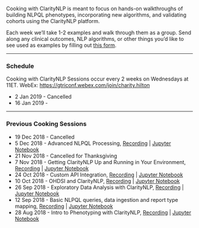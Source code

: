 Cooking with ClarityNLP is meant to focus on hands-on walkthroughs of building NLPQL phenotypes, incorporating new algorithms, and validating cohorts using the ClarityNLP platform. 

Each week we’ll take 1-2 examples and walk through them as a group. Send along any clinical outcomes, NLP algorithms, or other things you’d like to see used as examples by filling out [this form](https://goo.gl/forms/eYm6eWHtSy0VZk9w2).

***

### Schedule
Cooking with ClarityNLP Sessions occur every 2 weeks on Wednesdays at 11ET. 
WebEx: https://gtriconf.webex.com/join/charity.hilton

* 2 Jan 2019 - Cancelled
* 16 Jan 2019 - 



***

### Previous Cooking Sessions
* 19 Dec 2018 - Cancelled
* 5 Dec 2018 - Advanced NLPQL Processing, [Recording](https://youtu.be/_bPnHRL7GC4) | [Jupyter Notebook](https://github.com/ClarityNLP/ClarityNLP/blob/master/notebooks/cooking/Cooking_with_ClarityNLP_120518.ipynb)
* 21 Nov 2018 - Cancelled for Thanksgiving
* 7 Nov 2018 - Getting ClarityNLP Up and Running in Your Environment, [Recording](https://youtu.be/0KaLZAZ5RjY) | [Jupyter Notebook](https://github.com/ClarityNLP/ClarityNLP/blob/master/notebooks/cooking/Cooking_with_ClarityNLP_110718.ipynb)
* 24 Oct 2018 - Custom API Integration, [Recording](https://youtu.be/H5johzKtc3M) | [Jupyter Notebook](https://github.com/ClarityNLP/ClarityNLP/blob/master/notebooks/cooking/Cooking_with_ClarityNLP_102418.ipynb)
* 10 Oct 2018 - OHDSI and ClarityNLP, [Recording](https://youtu.be/vNsym9ENPXU) | [Jupyter Notebook](https://nbviewer.jupyter.org/github/ClarityNLP/ClarityNLP/blob/master/notebooks/cooking/Cooking_with_ClarityNLP_101018.ipynb)
* 26 Sep 2018 - Exploratory Data Analysis with ClarityNLP, [Recording](https://youtu.be/AyT8LO9F6n4) | [Jupyter Notebook](https://nbviewer.jupyter.org/github/ClarityNLP/ClarityNLP/blob/master/notebooks/cooking/Cooking_with_ClarityNLP_092618.ipynb)
* 12 Sep 2018 - Basic NLPQL queries, data ingestion and report type mapping, [Recording](https://youtu.be/DY4RgoALM7w) | [Jupyter Notebook](https://nbviewer.jupyter.org/github/ClarityNLP/ClarityNLP/blob/master/notebooks/cooking/Cooking_with_ClarityNLP_091218.ipynb)
* 28 Aug 2018 - Intro to Phenotyping with ClarityNLP, [Recording](https://youtu.be/UGxIwitLqw4) | [Jupyter Notebook](https://nbviewer.jupyter.org/github/ClarityNLP/ClarityNLP/blob/master/notebooks/cooking/Cooking_with_ClarityNLP_082818.ipynb)
